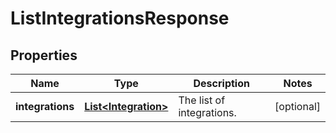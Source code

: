 
# ListIntegrationsResponse

## Properties
Name | Type | Description | Notes
------------ | ------------- | ------------- | -------------
**integrations** | [**List&lt;Integration&gt;**](Integration.md) | The list of integrations. |  [optional]



